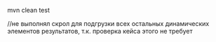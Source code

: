 
mvn clean test

//не выполнял скрол для подгрузки всех остальных динамических элементов результатов, т.к. проверка кейса этого не требует
